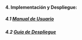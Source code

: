 #### 4. Implementación y Despliegue:  


##### 4.1 [Manual de Usuario](Recursos/Documentación/Sistemas%20Informáticos/Guía%20de%20Despliegue.pdf)
##### 4.2 [Guía de Despliegue](Recursos/Documentación/Sistemas%20Informáticos/Manual%20de%20Usuario.pdf)
